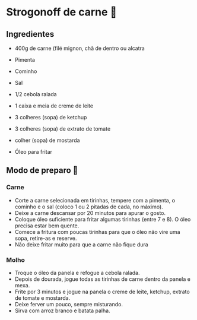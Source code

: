 #  Strogonoff de carne :meat_on_bone:

## Ingredientes
- 400g de carne (filé mignon, chã de dentro ou alcatra

-  Pimenta

-  Cominho

- Sal

- 1/2 cebola ralada

- 1 caixa e meia de creme de leite    

- 3 colheres (sopa) de ketchup

- 3 colheres (sopa) de extrato de tomate

-  colher (sopa) de mostarda

-    Óleo para fritar

  

  ## Modo de preparo :notebook_with_decorative_cover:

  ### Carne

  - Corte a carne selecionada em tirinhas, tempere com a pimenta, o cominho e o sal (coloco 1 ou 2 pitadas de cada, no máximo).
  - Deixe a carne descansar por 20 minutos para apurar o gosto.
  - Coloque óleo suficiente para fritar algumas tirinhas (entre 7 e 8). O óleo precisa estar bem quente.
  - Comece a fritura com poucas tirinhas para que o óleo não vire uma sopa, retire-as e reserve.
  - Não deixe fritar muito para que a carne não fique dura

  ### Molho

  - Troque o óleo da panela e refogue a cebola ralada.
  - Depois de dourada, jogue todas as tirinhas de carne dentro da panela e mexa.
  - Frite por 3 minutos e jogue na panela o creme de leite, ketchup, extrato de tomate e mostarda.
  - Deixe ferver um pouco, sempre misturando.
  - Sirva com arroz branco e batata palha.